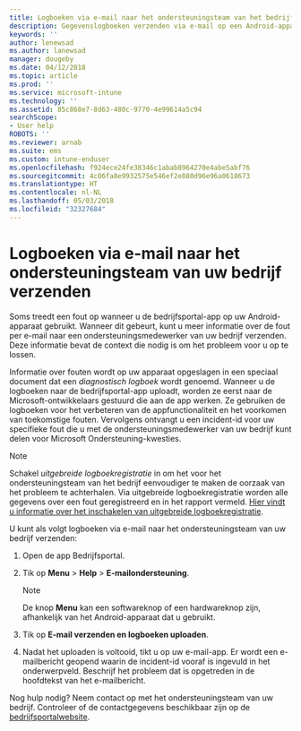 ```yaml
---
title: Logboeken via e-mail naar het ondersteuningsteam van het bedrijf verzenden | Microsoft Docs
description: Gegevenslogboeken verzenden via e-mail op een Android-apparaat
keywords: ''
author: lenewsad
ms.author: lanewsad
manager: dougeby
ms.date: 04/12/2018
ms.topic: article
ms.prod: ''
ms.service: microsoft-intune
ms.technology: ''
ms.assetid: 85c868e7-8d63-480c-9770-4e99614a5c94
searchScope:
- User help
ROBOTS: ''
ms.reviewer: arnab
ms.suite: ems
ms.custom: intune-enduser
ms.openlocfilehash: f924ece24fe38346c1abab8964270e4abe5abf76
ms.sourcegitcommit: 4c06fa8e9932575e546ef2e880d96e96a0618673
ms.translationtype: HT
ms.contentlocale: nl-NL
ms.lasthandoff: 05/03/2018
ms.locfileid: "32327684"
---
```

# <a name="email-logs-to-your-company-support"></a>Logboeken via e-mail naar het ondersteuningsteam van uw bedrijf verzenden

Soms treedt een fout op wanneer u de bedrijfsportal-app op uw Android-apparaat gebruikt. Wanneer dit gebeurt, kunt u meer informatie over de fout per e-mail naar een ondersteuningsmedewerker van uw bedrijf verzenden. Deze informatie bevat de context die nodig is om het probleem voor u op te lossen.  

Informatie over fouten wordt op uw apparaat opgeslagen in een speciaal document dat een _diagnostisch logboek_ wordt genoemd. Wanneer u de logboeken naar de bedrijfsportal-app uploadt, worden ze eerst naar de Microsoft-ontwikkelaars gestuurd die aan de app werken. Ze gebruiken de logboeken voor het verbeteren van de appfunctionaliteit en het voorkomen van toekomstige fouten. Vervolgens ontvangt u een incident-id voor uw specifieke fout die u met de ondersteuningsmedewerker van uw bedrijf kunt delen voor Microsoft Ondersteuning-kwesties.

> [!Note]
> Schakel _uitgebreide logboekregistratie_ in om het voor het ondersteuningsteam van het bedrijf eenvoudiger te maken de oorzaak van het probleem te achterhalen. Via uitgebreide logboekregistratie worden alle gegevens over een fout geregistreerd en in het rapport vermeld. [Hier vindt u informatie over het inschakelen van uitgebreide logboekregistratie](use-verbose-logging-to-help-your-it-administrator-fix-device-issues-android.md).  

U kunt als volgt logboeken via e-mail naar het ondersteuningsteam van uw bedrijf verzenden:

1.  Open de app Bedrijfsportal.

2.  Tik op **Menu** > **Help** > **E-mailondersteuning**.

    > [!NOTE]
    > De knop **Menu** kan een softwareknop of een hardwareknop zijn, afhankelijk van het Android-apparaat dat u gebruikt.

3.  Tik op **E-mail verzenden en logboeken uploaden**.
4.  Nadat het uploaden is voltooid, tikt u op uw e-mail-app. Er wordt een e-mailbericht geopend waarin de incident-id vooraf is ingevuld in het onderwerpveld. Beschrijf het probleem dat is opgetreden in de hoofdtekst van het e-mailbericht.  

Nog hulp nodig? Neem contact op met het ondersteuningsteam van uw bedrijf. Controleer of de contactgegevens beschikbaar zijn op de [bedrijfsportalwebsite](https://portal.manage.microsoft.com#HelpDeskDialog).
